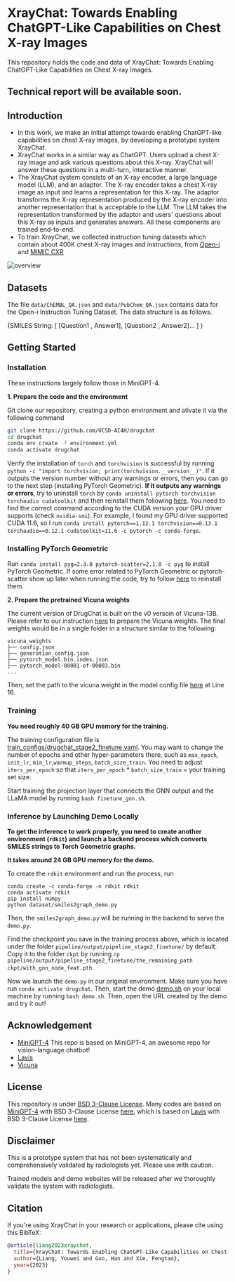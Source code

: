 # XrayChat: Towards Enabling ChatGPT-Like Capabilities on Chest X-ray Images

This repository holds the code and data of XrayChat: Towards Enabling ChatGPT-Like Capabilities on Chest X-ray Images.

## Technical report will be available soon. 


## Introduction
- In this work, we make an initial attempt towards enabling ChatGPT-like capabilities on chest X-ray images, by developing a prototype system XrayChat.
- XrayChat works in a similar way as ChatGPT. Users upload a chest X-ray image and ask various questions about this X-ray. XrayChat will answer these questions in a multi-turn, interactive manner. 
- The XrayChat system consists of an X-ray encoder, a large language model (LLM), and an adaptor. The X-ray encoder takes a chest X-ray image as input and learns a representation for this X-ray. The adaptor transforms the X-ray representation produced by the X-ray encoder  into another  representation that is acceptable to the  LLM. The LLM takes the  representation transformed by the adaptor and users' questions about this X-ray as inputs and generates answers. All these components are trained end-to-end.
- To train XrayChat, we collected   instruction tuning datasets which contain about 400K chest X-ray images and instructions, from [Open-i](https://openi.nlm.nih.gov/faq#collection) and [MIMIC CXR](https://physionet.org/content/mimic-cxr/2.0.0/)


![overview](figs/xraychat_overview.png)

## Datasets

The file `data/ChEMBL_QA.json` and `data/PubChem_QA.json` contains data for the Open-i Instruction Tuning Dataset. The data structure is as follows. 

{SMILES String: [ [Question1 , Answer1], [Question2 , Answer2]... ] }


## Getting Started
### Installation
These instructions largely follow those in MiniGPT-4.

**1. Prepare the code and the environment**

Git clone our repository, creating a python environment and ativate it via the following command

```bash
git clone https://github.com/UCSD-AI4H/drugchat
cd drugchat
conda env create -f environment.yml
conda activate drugchat
```

Verify the installation of `torch` and `torchvision` is successful by running `python -c "import torchvision; print(torchvision.__version__)"`. If it outputs the version number without any warnings or errors, then you can go to the next step (installing PyTorch Geometric). __If it outputs any warnings or errors__, try to uninstall `torch` by `conda uninstall pytorch torchvision torchaudio cudatoolkit` and then reinstall them following [here](https://pytorch.org/get-started/previous-versions/#v1121). You need to find the correct command according to the CUDA version your GPU driver supports (check `nvidia-smi`). For example, I found my GPU driver supported CUDA 11.6, so I run `conda install pytorch==1.12.1 torchvision==0.13.1 torchaudio==0.12.1 cudatoolkit=11.6 -c pytorch -c conda-forge`.

### Installing PyTorch Geometric
Run `conda install pyg=2.3.0 pytorch-scatter=2.1.0 -c pyg` to install PyTorch Geometric. If some error related to PyTorch Geometric or pytorch-scatter show up later when running the code, try to follow [here](https://pytorch-geometric.readthedocs.io/en/latest/install/installation.html) to reinstall them. 


**2. Prepare the pretrained Vicuna weights**

The current version of DrugChat is built on the v0 versoin of Vicuna-13B.
Please refer to our instruction [here](PrepareVicuna.md) 
to prepare the Vicuna weights.
The final weights would be in a single folder in a structure similar to the following:

```
vicuna_weights
├── config.json
├── generation_config.json
├── pytorch_model.bin.index.json
├── pytorch_model-00001-of-00003.bin
...   
```

Then, set the path to the vicuna weight in the model config file 
[here](pipeline/configs/models/drugchat.yaml#L16) at Line 16.

### Training
**You need roughly 40 GB GPU memory for the training.** 

The training configuration file is [train_configs/drugchat_stage2_finetune.yaml](train_configs/drugchat_stage2_finetune.yaml). You may want to change the number of epochs and other hyper-parameters there, such as `max_epoch`, `init_lr`, `min_lr`,`warmup_steps`, `batch_size_train`. You need to adjust `iters_per_epoch` so that `iters_per_epoch` * `batch_size_train` = your training set size.

Start training the projection layer that connects the GNN output and the LLaMA model by running `bash finetune_gnn.sh`. 

### Inference by Launching Demo Locally
**To get the inference to work properly, you need to create another environment (`rdkit`) and launch a backend process which converts SMILES strings to Torch Geometric graphs.**

**It takes around 24 GB GPU memory for the demo.**

To create the `rdkit` environment and run the process, run
```
conda create -c conda-forge -n rdkit rdkit
conda activate rdkit
pip install numpy
python dataset/smiles2graph_demo.py
```
Then, the `smiles2graph_demo.py` will be running in the backend to serve the `demo.py`.

Find the checkpoint you save in the training process above, which is located under the folder `pipeline/output/pipeline_stage2_finetune/` by default. Copy it to the folder `ckpt` by running `cp pipeline/output/pipeline_stage2_finetune/the_remaining_path ckpt/with_gnn_node_feat.pth`. 

Now we launch the `demo.py` in our original environment. Make sure you have run `conda activate drugchat`. Then, start the demo [demo.sh](demo.sh) on your local machine by running `bash demo.sh`. Then, open the URL created by the demo and try it out!


## Acknowledgement

+ [MiniGPT-4](https://minigpt-4.github.io/) This repo is based on MiniGPT-4, an awesome repo for vision-language chatbot!
+ [Lavis](https://github.com/salesforce/LAVIS)
+ [Vicuna](https://github.com/lm-sys/FastChat)


## License
This repository is under [BSD 3-Clause License](LICENSE.md).
Many codes are based on [MiniGPT-4](https://github.com/Vision-CAIR/MiniGPT-4) with BSD 3-Clause License [here](LICENSE_MiniGPT4.md), which is based on [Lavis](https://github.com/salesforce/LAVIS) with 
BSD 3-Clause License [here](LICENSE_Lavis.md).


## Disclaimer

This is a prototype system that has not been systematically and comprehensively validated by radiologists yet. Please use with caution. 

Trained models and demo websites will be released after we thoroughly validate the system with radiologists.


## Citation

If you're using XrayChat in your research or applications, please cite using this BibTeX:
```bibtex
@article{liang2023xraychat,
  title={XrayChat: Towards Enabling ChatGPT-Like Capabilities on Chest X-ray Images},
  author={Liang, Youwei and Guo, Han and Xie, Pengtao},
  year={2023}
}
